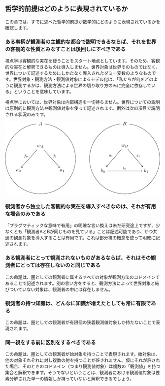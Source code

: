 ## 哲学的前提はどのように表現されているか

この章では、すでに述べた哲学的前提が数学的にどのように表現されているかを確認します。

### ある事柄が観測者の主観的な都合で説明できるならば、それを世界の客観的な性質とみなすことは後回しにすべきである

視点学は客観的な実在を疑うことをスタート地点としています。そのため、客観的な実在と解釈できるものは導入しません。世界対象は世界そのものではなく、世界について記述するためにしかたなく導入されたダミー変数のようなものです。世界対象・観測方法・観測値対象によるモデル化は、「私たちが何をどのように観測するかは、観測方法による世界の切り取り方のみに完全に依存している」ということを意味しています。

視点学においては、世界対象は内部構造を一切持ちません。世界についての説明は原則的に観測方法や観測値対象を使って記述されます。例外は次の項目で説明される状況のみです。

<!-- <div style="text-align:center">
  <img src="img/2-1_observer_example.png">
  <div>図1-3 再掲：観測者の例</div>
</div>
<br/> -->

![図1-3 再掲：観測者の例](./img/2-1_observer_example.png)

### 観測者から独立した客観的な実在を導入すべきなのは、それが有用な場合のみである

「プラグマティックな意味で有用」の明確な言い換えは未だ研究途上ですが、少なくとも「観測者AとBが同じものを見ている」ことは記述可能であり、かつ共通の観測対象を導入することは有用です。これは部分視の概念を使って明確に記述されます。

### ある観測者にとって観測されないものがあるならば、それはその観測者にとっては存在しないのと同じである

この命題は、圏としての観測者に属するすべての対象が観測方法のコドメインであることで記述されます。別の言い方をすると、観測方法によって世界対象と結びついていない対象は、観測者の中には存在しません。

### 観測者の持つ知識は、どんなに知識が増えたとしても常に有限である

この命題は、圏としての観測者が有限個の狭義観測値対象しか持たないことで表現されます。

### 同一視をする前に区別をするべきである

この命題は、圏としての観測者が始対象を持つことで表現されます。始対象は、他の対象それぞれに対し複数の射を持つことが許されません。仮にそれが許された場合、そのときのコドメイン（つまり観測値対象）は複数の「観測値」を持つ集合と解釈できます。そうでないということは、観測者における観測値対象は要素分解された単一の情報しか持っていないと解釈できるでしょう。
